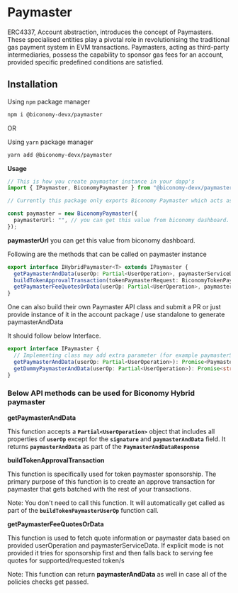 # **Paymaster**

ERC4337, Account abstraction, introduces the concept of Paymasters. These specialised entities play a pivotal role in revolutionising the traditional gas payment system in EVM transactions. Paymasters, acting as third-party intermediaries, possess the capability to sponsor gas fees for an account, provided specific predefined conditions are satisfied.

## Installation

Using `npm` package manager

```bash
npm i @biconomy-devx/paymaster
```

OR

Using `yarn` package manager

```bash
yarn add @biconomy-devx/paymaster
```

**Usage**

```typescript
// This is how you create paymaster instance in your dapp's
import { IPaymaster, BiconomyPaymaster } from "@biconomy-devx/paymaster";

// Currently this package only exports Biconomy Paymaster which acts as a Hybrid paymaster for gas abstraction. You can sponsor user transactions but can also make users pay gas in supported ERC20 tokens.

const paymaster = new BiconomyPaymaster({
  paymasterUrl: "", // you can get this value from biconomy dashboard. https://dashboard.biconomy.io
});
```

**paymasterUrl** you can get this value from biconomy dashboard.

Following are the methods that can be called on paymaster instance

```typescript
export interface IHybridPaymaster<T> extends IPaymaster {
  getPaymasterAndData(userOp: Partial<UserOperation>, paymasterServiceData?: T): Promise<PaymasterAndDataResponse>;
  buildTokenApprovalTransaction(tokenPaymasterRequest: BiconomyTokenPaymasterRequest, provider: Provider): Promise<Transaction>;
  getPaymasterFeeQuotesOrData(userOp: Partial<UserOperation>, paymasterServiceData: FeeQuotesOrDataDto): Promise<FeeQuotesOrDataResponse>;
}
```

One can also build their own Paymaster API class and submit a PR or just provide instance of it in the account package / use standalone to generate paymasterAndData

It should follow below Interface.

```typescript
export interface IPaymaster {
  // Implementing class may add extra parameter (for example paymasterServiceData with it's own type) in below function signature
  getPaymasterAndData(userOp: Partial<UserOperation>): Promise<PaymasterAndDataResponse>;
  getDummyPaymasterAndData(userOp: Partial<UserOperation>): Promise<string>;
}
```

### Below API methods can be used for Biconomy Hybrid paymaster

**getPaymasterAndData**

This function accepts a **`Partial<UserOperation>`** object that includes all properties of **`userOp`** except for the **`signature`** and **`paymasterAndData`** field. It returns **`paymasterAndData`** as part of the **`PaymasterAndDataResponse`**

**buildTokenApprovalTransaction**

This function is specifically used for token paymaster sponsorship. The primary purpose of this function is to create an approve transaction for paymaster that gets batched with the rest of your transactions.

Note: You don't need to call this function. It will automatically get called as part of the **`buildTokenPaymasterUserOp`** function call.

**getPaymasterFeeQuotesOrData**

This function is used to fetch quote information or paymaster data based on provided userOperation and paymasterServiceData. If explicit mode is not provided it tries for sponsorship first and then falls back to serving fee quotes for supported/requested token/s

Note: This function can return **paymasterAndData** as well in case all of the policies checks get passed.
